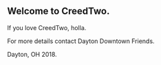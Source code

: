 ## Welcome to CreedTwo. 

If you love CreedTwo, holla. 


For more details contact Dayton Downtown Friends. 

Dayton, OH 2018.
